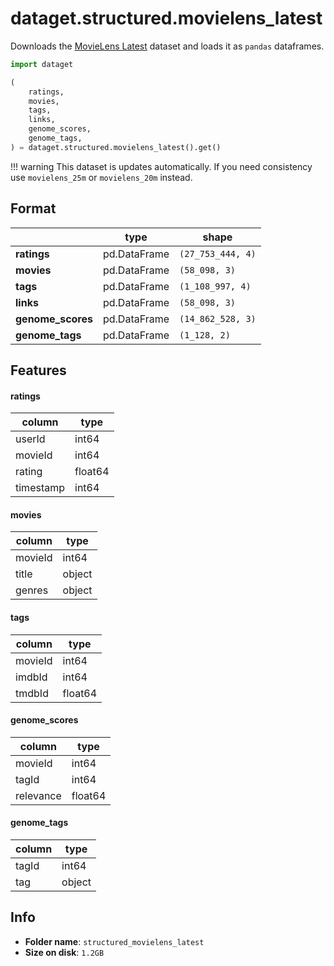 # dataget.structured.movielens_latest
Downloads the [MovieLens Latest](https://grouplens.org/datasets/movielens/latest/) dataset and loads it as `pandas` dataframes.
```python
import dataget

(
    ratings,
    movies,
    tags,
    links,
    genome_scores,
    genome_tags,
) = dataget.structured.movielens_latest().get()
```

!!! warning
    This dataset is updates automatically. If you need consistency use `movielens_25m` or `movielens_20m` instead.

## Format
|                   | type         | shape             |
| ----------------- | ------------ | ----------------- |
| **ratings**       | pd.DataFrame | `(27_753_444, 4)` |
| **movies**        | pd.DataFrame | `(58_098, 3)`     |
| **tags**          | pd.DataFrame | `(1_108_997, 4)`  |
| **links**         | pd.DataFrame | `(58_098, 3)`     |
| **genome_scores** | pd.DataFrame | `(14_862_528, 3)` |
| **genome_tags**   | pd.DataFrame | `(1_128, 2)`      |

## Features
#### ratings
| column    | type    |
| --------- | ------- |
| userId    | int64   |
| movieId   | int64   |
| rating    | float64 |
| timestamp | int64   |

#### movies
| column  | type   |
| ------- | ------ |
| movieId | int64  |
| title   | object |
| genres  | object |

#### tags
| column  | type    |
| ------- | ------- |
| movieId | int64   |
| imdbId  | int64   |
| tmdbId  | float64 |

#### genome_scores
| column    | type    |
| --------- | ------- |
| movieId   | int64   |
| tagId     | int64   |
| relevance | float64 |

#### genome_tags
| column | type   |
| ------ | ------ |
| tagId  | int64  |
| tag    | object |

## Info
* **Folder name**: `structured_movielens_latest`
* **Size on disk**: `1.2GB`